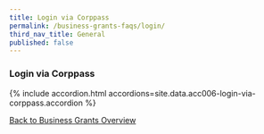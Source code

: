 ```yaml
---
title: Login via Corppass
permalink: /business-grants-faqs/login/
third_nav_title: General
published: false
---
```


### Login via Corppass

{% include accordion.html accordions=site.data.acc006-login-via-corppass.accordion %}

[Back to Business Grants Overview](/business-grants-portal/)